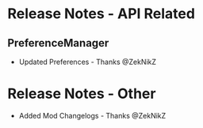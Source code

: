 ﻿# Release Notes - API Related

## PreferenceManager

- Updated Preferences - Thanks @ZekNikZ

# Release Notes - Other

- Added Mod Changelogs - Thanks @ZekNikZ